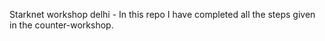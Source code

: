 Starknet workshop delhi - In this repo I have completed all the steps given in the counter-workshop.
